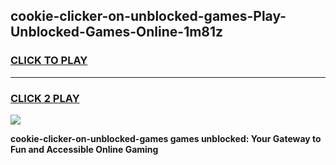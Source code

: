 
## cookie-clicker-on-unblocked-games-Play-Unblocked-Games-Online-1m81z
<h3>
<a href="https://premium76.site?title=cookie-clicker-on-unblocked-games&ref=25A">CLICK TO PLAY</a></h3>
<hr>

<h3>
<a href="https://premium76.site?title=cookie-clicker-on-unblocked-games&ref=25A">CLICK 2 PLAY</a>
  
</h3>

<a href="https://premium76.site?title=cookie-clicker-on-unblocked-games&ref=25A"><img src="https://clearcache.store/games.png"></a>


**cookie-clicker-on-unblocked-games games unblocked: Your Gateway to Fun and Accessible Online Gaming**
